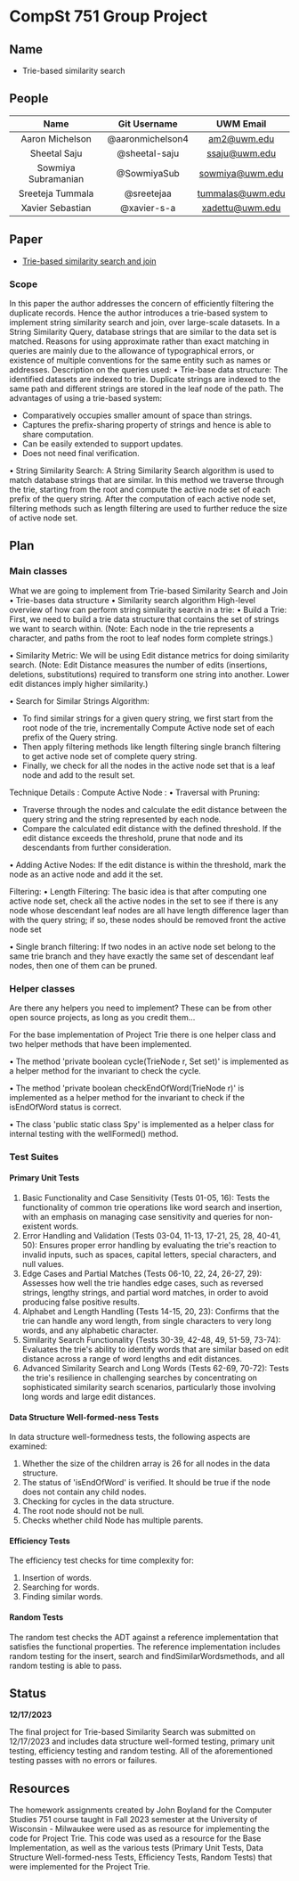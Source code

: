 # CompSt 751 Group Project

## Name


+ Trie-based similarity search

## People


| Name    | Git Username | UWM Email     |
| :---:        |    :----:   |        :---: |
|Aaron Michelson |@aaronmichelson4 |am2@uwm.edu|
|Sheetal Saju | @sheetal-saju |ssaju@uwm.edu|
|Sowmiya Subramanian|@SowmiyaSub|sowmiya@uwm.edu|
|Sreeteja Tummala | @sreetejaa | tummalas@uwm.edu|
| Xavier Sebastian      | @xavier-s-a       | xadettu@uwm.edu  |



## Paper

+ [Trie-based similarity search and join](https://dl.acm.org/doi/10.1145/2457317.2457389)


### Scope

In this paper the author addresses the concern of efficiently filtering the duplicate records. Hence the author introduces a trie-based system to implement string similarity search and join, over large-scale datasets. 
In a String Similarity Query, database strings that are similar to the data set is matched. Reasons for using approximate rather than exact matching in queries are mainly due to the allowance of typographical errors, or existence of multiple conventions for the same entity such as names or addresses. 
Description on the queries used:
•	Trie-base data structure: The identified datasets are indexed to trie. Duplicate strings are indexed to the same path and different strings are stored in the leaf node of the path. The advantages of using a trie-based system: 
-	Comparatively occupies smaller amount of space than strings. 
-	Captures the prefix-sharing property of strings and hence is able to share computation. 
-	Can be easily extended to support updates.
-	Does not need final verification.

•	String Similarity Search: A String Similarity Search algorithm is used to match database strings that are similar. In this method we traverse through the trie, starting from the root and compute the active node set of each prefix of the query string. After the computation of each active node set,  filtering methods such as length filtering are used to further reduce the size of active node set.

## Plan

### Main classes

What we are going to implement from Trie-based Similarity Search and Join
•	Trie-bases data structure 
•	Similarity search algorithm
High-level overview of how can perform string similarity search in a trie:
•	Build a Trie: First, we need to build a trie data structure that contains the set of strings we want to search within. (Note: Each node in the trie represents a character, and paths from the root to leaf nodes form complete strings.) 

•	Similarity Metric: We will be using Edit distance metrics for doing similarity search. (Note: Edit Distance measures the number of edits (insertions, deletions, substitutions) required to transform one string into another. Lower edit distances imply higher similarity.) 


•	Search for Similar Strings Algorithm:
-	To find similar strings for a given query string, we first start from the root node of the trie, incrementally Compute Active node set of each prefix of the Query string. 
-	Then apply filtering methods like length filtering single branch filtering to get active node set of complete query string.
-	Finally, we check for all the nodes in the active node set that is a leaf node and add to the result set.

Technique Details :
Compute Active Node :
•	Traversal with Pruning: 
-	Traverse through the nodes and calculate the edit distance between the query string and the string represented by each node. 
-	Compare the calculated edit distance with the defined threshold. If the edit distance exceeds the threshold, prune that node and its descendants from further consideration.

•	Adding Active Nodes: If the edit distance is within the threshold, mark the node as an active node and add it the set.

Filtering:
•	Length Filtering: The basic idea is that after computing one active node set, check all the active nodes in the set to see if there is any node whose descendant leaf nodes are all have length difference lager than with the query string; if so, these nodes should be removed front the active node set

•	Single branch filtering: If two nodes in an active node set belong to the same trie branch and they have exactly the same set of descendant leaf nodes, then one of them can be pruned.

### Helper classes

Are there any helpers you need to implement?
These can be from other open source projects, as long as you credit them...

For the base implementation of Project Trie there is one helper class and two helper methods that have been implemented.

• The method 'private boolean cycle(TrieNode r, Set<TrieNode> set)' is implemented as a helper method for the invariant to check the cycle.

• The method 'private boolean checkEndOfWord(TrieNode r)' is implemented as a helper method for the invariant to check if the isEndOfWord status is correct.

• The class 'public static class Spy' is implemented as a helper class for internal testing with the wellFormed() method.

### Test Suites

#### Primary Unit Tests

1.	Basic Functionality and Case Sensitivity (Tests 01-05, 16): Tests the functionality of common trie operations like word search and insertion, with an emphasis on managing case sensitivity and queries for non-existent words.
2.	Error Handling and Validation (Tests 03-04, 11-13, 17-21, 25, 28, 40-41, 50): Ensures proper error handling by evaluating the trie's reaction to invalid inputs, such as spaces, capital letters, special characters, and null values.
3.	Edge Cases and Partial Matches (Tests 06-10, 22, 24, 26-27, 29): Assesses how well the trie handles edge cases, such as reversed strings, lengthy strings, and partial word matches, in order to avoid producing false positive results.
4.	Alphabet and Length Handling (Tests 14-15, 20, 23): Confirms that the trie can handle any word length, from single characters to very long words, and any alphabetic character.
5.	Similarity Search Functionality (Tests 30-39, 42-48, 49, 51-59, 73-74): Evaluates the trie's ability to identify words that are similar based on edit distance across a range of word lengths and edit distances.
6.	Advanced Similarity Search and Long Words (Tests 62-69, 70-72): Tests the trie's resilience in challenging searches by concentrating on sophisticated similarity search scenarios, particularly those involving long words and large edit distances.

#### Data Structure Well-formed-ness Tests

In data structure well-formedness tests, the following aspects are examined:

  1. Whether the size of the children array is 26 for all nodes in the data structure.
  2. The status of 'isEndOfWord' is verified. It should be true if the node does not contain any child nodes.
  3. Checking for cycles in the data structure.
  4. The root node should not be null.
  5. Checks whether child Node has multiple parents.

#### Efficiency Tests

The efficiency test checks for time complexity for:

  1. Insertion of words.
  2. Searching for words.
  3. Finding similar words.

#### Random Tests

The random test checks the ADT against a reference implementation that satisfies the functional properties.  The reference implementation includes random testing for the insert, search and findSimilarWordsmethods, and all random testing is able to pass.

## Status

**12/17/2023**

The final project for Trie-based Similarity Search was submitted on 12/17/2023 and includes data structure well-formed testing, primary unit testing, efficiency testing and random testing.  All of the aforementioned testing passes with no errors or failures. 

## Resources

The homework assignments created by John Boyland for the Computer Studies 751 course taught in Fall 2023 semester at the University of Wisconsin - Milwaukee were used as as resource for implementing the code for Project Trie.  This code was used as a resource for the Base Implementation, as well as the various tests (Primary Unit Tests, Data Structure Well-formed-ness Tests, Efficiency Tests, Random Tests) that were implemented for the Project Trie.

